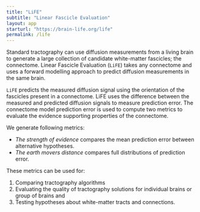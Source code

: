 ```yaml
---
title: "LiFE"
subtitle: "Linear Fascicle Evaluation"
layout: app
starturl: "https://brain-life.org/life"
permalink: /life
---
```


Standard tractography can use diffusion measurements from a living brain to generate a large collection of candidate white-matter fascicles; the connectome. Linear Fascicle Evaluation (`LiFE`) takes any connectome and uses a forward modelling approach to predict diffusion measurements in the same brain. 

`LiFE` predicts the measured diffusion signal using the orientation of the fascicles present in a connectome. LiFE uses the difference between the measured and predicted diffusion signals to measure prediction error. The connectome model prediction error is used to compute two metrics to evaluate the evidence supporting properties of the connectome. 

We generate following metrics:

* *The strength of evidence* compares the mean prediction error between alternative hypotheses. 
* *The earth movers distance* compares full distributions of prediction error. 

These metrics can be used for: 

1. Comparing tractography algorithms 
2. Evaluating the quality of tractography solutions for individual brains or group of brains and 
3. Testing hypotheses about white-matter tracts and connections.



